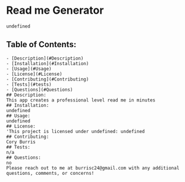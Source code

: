 # Read me Generator 
    
    undefined
   ## Table of Contents:
    - [Description](#Description)
    - [Installation](#Installation)
    - [Usage](#Usage)
    - [License](#License)
    - [Contributing](#Contributing)
    - [Tests](#tests)
    - [Questions](#Questions)
    ## Description: 
    This app creates a professional level read me in minutes
    ## Installation: 
    undefined
    ## Usage: 
    undefined
    ## License: 
    'This project is licensed under undefined: undefined
    ## Contributing: 
    Cory Burris
    ## Tests: 
    n/a
    ## Questions: 
    no
    Please reach out to me at burrisc24@gmail.com with any additional questions, comments, or concerns!
  